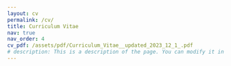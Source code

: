 ```yaml
---
layout: cv
permalink: /cv/
title: Curriculum Vitae
nav: true
nav_order: 4
cv_pdf: /assets/pdf/Curriculum_Vitae__updated_2023_12_1_.pdf
# description: This is a description of the page. You can modify it in 'pages/_cv.md'. You can also change or remove the top pdf download button.
---
```

